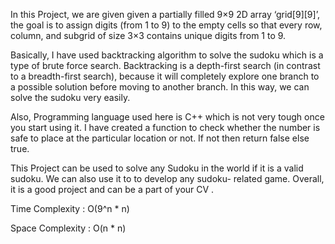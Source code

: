 In this Project, we are given given a partially filled 9×9 2D array ‘grid[9][9]’, the goal is to assign digits (from 1 to 9) to the empty cells so that every row, column, and subgrid of size 3×3 contains unique digits from 1 to 9. 

Basically, I have used backtracking algorithm to solve the sudoku which is a type of brute force search. Backtracking is a depth-first search (in contrast to a breadth-first search), because it will completely explore one branch to a possible solution before moving to another branch. In this way, we can solve the sudoku very easily.

Also, Programming language used here is C++ which is not very tough once you start using it. I have created a function to check whether the number is safe to place at the particular location or not. If not then return false else true.

This Project can be used to solve any Sudoku in the world if it is a valid sudoku. We can also use it to to develop any sudoku- related game. Overall, it is a good project and can be a part of your CV .

Time Complexity : O(9^n * n)

Space Complexity : O(n * n)



